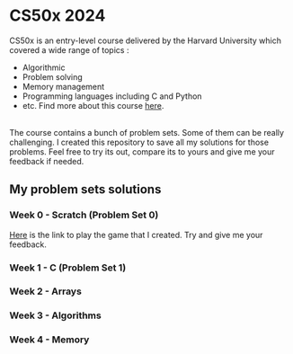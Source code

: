 # CS50x 2024
CS50x is an entry-level course delivered by the Harvard University which covered a wide range of topics :
- Algorithmic
- Problem solving
- Memory management
- Programming languages including C and Python
- etc.
Find more about this course [here][CS50x_material].
<br>
The course contains a bunch of problem sets. Some of them can be really challenging.
I created this repository to save all my solutions for those problems. Feel free to try its out, compare its to yours and give me your feedback if needed.

## My problem sets solutions
### Week 0 \- Scratch (Problem Set 0)
[Here][PS_0] is the link to play the game that I created. Try and give me your feedback.

### Week 1 \- C (Problem Set 1) 

### Week 2 \- Arrays

### Week 3 \- Algorithms

### Week 4 \- Memory



[CS50x_material]: https://cs50.harvard.edu/x/2024/
[PS_0]: https://scratch.mit.edu/projects/964623455/

